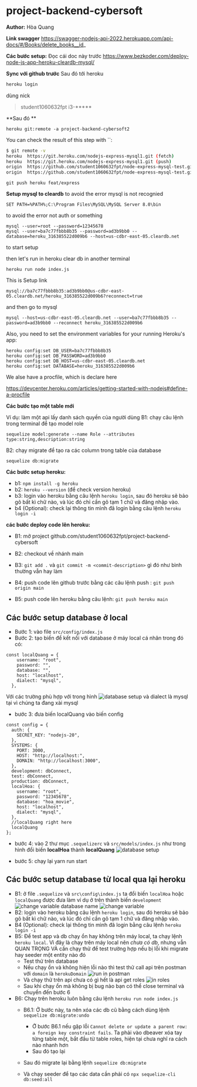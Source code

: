 # project-backend-cybersoft

**Author:**
Hòa
Quang

**Link swagger**
https://swagger-nodejs-api-2022.herokuapp.com/api-docs/#/Books/delete_books__id_

**Các bước setup:**
Đọc cái doc này trước
https://www.bezkoder.com/deploy-node-js-app-heroku-cleardb-mysql/

**Sync với github trước**
Sau đó tới heroku
```bash
heroku login
```
dùng nick 
> student1060632fpt
> i3-*****

**Sau đó **

    heroku git:remote -a project-backend-cybersoft2
You can check the result of this step with  ``:

```bash
$ git remote -v
heroku  https://git.heroku.com/nodejs-express-mysql1.git (fetch)
heroku  https://git.heroku.com/nodejs-express-mysql1.git (push)
origin  https://github.com/student1060632fpt/node-express-mysql-test.git (fetch)
origin  https://github.com/student1060632fpt/node-express-mysql-test.git (push)
```

```
git push heroku feat/express
```

**Setup mysql to cleardb**
to avoid the error mysql is not recognied

    SET PATH=%PATH%;C:\Program Files\MySQL\MySQL Server 8.0\bin

to avoid the error not auth or something

    mysql --user=root --password=12345678
    mysql --user=ba7c77fbbb8b35 --password=ad3b9bb0 --database=heroku_316385522d009b6 --host=us-cdbr-east-05.cleardb.net

to start setup

then let's run in heroku clear db in another terminal

    heroku run node index.js  

This is Setup link

    mysql://ba7c77fbbb8b35:ad3b9bb0@us-cdbr-east-05.cleardb.net/heroku_316385522d009b6?reconnect=true

    
and then go to mysql

    mysql --host=us-cdbr-east-05.cleardb.net --user=ba7c77fbbb8b35 --password=ad3b9bb0 --reconnect heroku_316385522d009b6

Also, you need to set the environment variables for your running Heroku's app:

    heroku config:set DB_USER=ba7c77fbbb8b35
    heroku config:set DB_PASSWORD=ad3b9bb0
    heroku config:set DB_HOST=us-cdbr-east-05.cleardb.net
    heroku config:set DATABASE=heroku_316385522d009b6


We alse have a procfile, which is declare here

https://devcenter.heroku.com/articles/getting-started-with-nodejs#define-a-procfile


**Các bước tạo một table mới**

Ví dụ: làm một api lấy danh sách quyền của người dùng
B1: chạy câu lệnh trong terminal để tạo model role
```
sequelize model:generate --name Role --attributes type:string,description:string
```
B2: chạy migrate để tạo ra các column trong table của database
```
sequelize db:migrate
```

**Các bước setup heroku:**
- b1: `npm install -g heroku`
- b2: `heroku --version` (để check version heroku)
- b3: login vào heroku bằng câu lệnh `heroku login`, sau đó heroku sẽ bảo gõ bất kì chữ nào, và lúc đó chỉ cần gõ tạm 1 chữ và đăng nhập vào.
- b4 (Optional): check lại thông tin mình đã login bằng câu lệnh `heroku login -i`

**các bước deploy code lên heroku:**

- B1: mở project github.com/student1060632fpt/project-backend-cybersoft

- B2: checkout về nhánh main

- B3: `git add .` và `git commit -m <commit-description>` gì đó như bình thường vẫn hay làm

- B4: push code lên github trước bằng các câu lệnh push : `git push origin main`

- B5: push code lên heroku bằng câu lệnh: `git push heroku main`


## Các bước setup database ở local

- Bước 1: vào file `src/config/index.js `
- Bước 2: tạo biến để kết nối với database ở máy local cá nhân trong đó có:

```
const localQuang = {
    username: "root",
    password: "",
    database: "",
    host: "localhost",
    dialect: "mysql",
  },
```

Với các trường phù hợp với trong hình
![database setup](https://cdn.discordapp.com/attachments/924836598313541663/986126747420475482/unknown.png)
và dialect là mysql tại vì chúng ta đang xài mysql

- bước 3: đưa biến localQuang vào biến config

```
const config = {
  auth: {
    SECRET_KEY: "nodejs-20",
  },
  SYSTEMS: {
    PORT: 3000,
    HOST: "http://localhost:",
    DOMAIN: "http://localhost:3000",
  },
  development: dbConnect,
  test: dbConnect,
  production: dbConnect,
  localHoa: {
    username: "root",
    password: "12345678",
    database: "hoa_movie",
    host: "localhost",
    dialect: "mysql",
  },
  //localQuang right here
  localQuang
};
```

- bước 4: vào 2 thư mục `.sequelizerc` và `src/models/index.js` như trong hình đổi biến **localHoa** thành **localQuang**
  ![database setup](https://cdn.discordapp.com/attachments/924836598313541663/986127771971514368/unknown.png)

- bước 5: chạy lại yarn run start
## Các bước setup database từ local qua lại heroku
- B1: ở file `.sequelize` và `src\config\index.js` ta đổi biến `localHoa` hoặc `localQuang` được đưa làm ví dụ ở trên thành biến `development`
![change variable database name](https://cdn.discordapp.com/attachments/984347898261159947/987942814841196575/unknown.png)
![change variable](https://cdn.discordapp.com/attachments/984347898261159947/987944224240590878/unknown.png)
- B2: login vào heroku bằng câu lệnh `heroku login`, sau đó heroku sẽ bảo gõ bất kì chữ nào, và lúc đó chỉ cần gõ tạm 1 chữ và đăng nhập vào.
- B4 (Optional): check lại thông tin mình đã login bằng câu lệnh `heroku login -i`
- B5: Để test app và db chạy ổn hay không trên máy local, ta chạy lệnh `heroku local`. Vì đây là chạy trên máy local nên *chưa có db*, nhưng vẫn QUAN TRỌNG VÀ cần chạy thử để test trường hợp nếu bị lỗi khi migrate hay seeder một entity nào đó
  - Test thử trên database 
  - Nếu chạy ổn và không hiện lỗi nào thì test thử call api trên postman với `domain` là `herokuDomain`
![run in postman](https://cdn.discordapp.com/attachments/984347898261159947/987958377697136690/unknown.png)
  - Và chạy thử trên api chưa có gì hết là api get roles
![in roles](https://cdn.discordapp.com/attachments/984347898261159947/987958794879402004/unknown.png)
  - Sau khi chạy ổn mà không bị bug nào bạn có thể close  terminal và chuyển đến bước 6
- B6: Chạy trên heroku luôn bằng câu lệnh 
  ```heroku run node index.js``` 
  - B6.1: Ở bước này, ta nên xóa các db cũ bằng cách dùng lệnh ```sequelize db:migrate:undo```
    - Ở bước B6.1 nếu gặp lỗi `Cannot delete or update a parent row: a foreign key constraint fails`. Ta phải vào dbeaver xóa tay từng table một, bắt đầu từ table roles, hiện tại chưa nghĩ ra cách nào nhanh hơn
    - Sau đó tạo lại 
  
  - Sau đó migrate lại bằng lệnh `sequelize db:migrate`
  - Và chạy seeder để tạo các data cần phải có `npx sequelize-cli db:seed:all`



